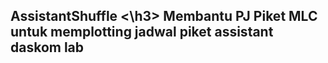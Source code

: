 <h2>AssistantShuffle <\h3>
Membantu PJ Piket MLC untuk memplotting jadwal piket assistant daskom lab
